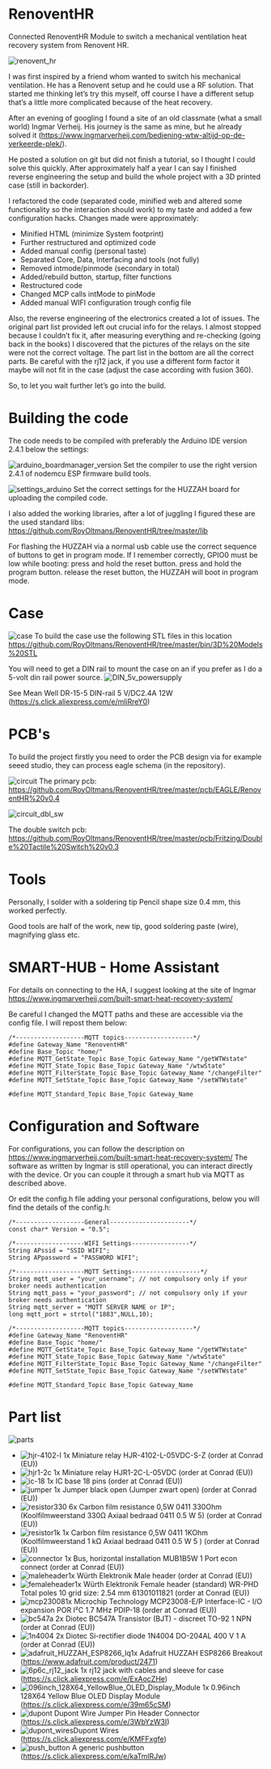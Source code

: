 # RenoventHR
Connected RenoventHR Module to switch a mechanical ventilation heat recovery system from Renovent HR.

![renovent_hr](images/renovent_hr.jpg)

I was first inspired by a friend whom wanted to switch his mechanical ventilation. He has a Renovent setup and he could use a RF solution.
That started me thinking let’s try this myself, off course I have a different setup that’s a little more complicated because of the heat recovery.

After an evening of googling I found a site of an old classmate (what a small world) Ingmar Verheij. His journey is the same as mine, but he already solved it (https://www.ingmarverheij.com/bediening-wtw-altijd-op-de-verkeerde-plek/).

He posted a solution on git but did not finish a tutorial, so I thought I could solve this quickly. After approximately half a year I can say I finished reverse engineering the setup and build the whole project with a 3D printed case (still in backorder).

I refactored the code (separated code, minified web and altered some functionality so the interaction should work) to my taste and added a few configuration hacks. 
Changes made were approximately:
 - Minified HTML (minimize System footprint)
 - Further restructured and optimized code
 - Added manual config (personal taste)
 - Separated Core, Data, Interfacing and tools (not fully)
 - Removed intmode/pinmode (secondary in total)
 - Added/rebuild button, startup, filter functions
 - Restructured code
 - Changed MCP calls intMode to pinMode
 - Added manual WIFI configuration trough config file


Also, the reverse engineering of the electronics created a lot of issues. The original part list provided left out crucial info for the relays. I almost stopped because I couldn’t fix it, after measuring everything and re-checking (going back in the books) I discovered that the pictures of the relays on the site were not the correct voltage. The part list in the bottom are all the correct parts. Be careful with the rj12 jack, if you use a different form factor it maybe will not fit in the case (adjust the case according with fusion 360).

So, to let you wait further let’s go into the build.

# Building the code
The code needs to be compiled with preferably the Arduino IDE version 2.4.1 below the settings:

![arduino_boardmanager_version](images/arduino_boardmanager_version.jpg) 
Set the compiler to use the right version 2.4.1 of nodemcu ESP firmware build tools. 

![settings_arduino](images/settings_arduino.jpg) 
Set the correct settings for the HUZZAH board for uploading the compiled code.

I also added the working libraries, after a lot of juggling I figured these are the used standard libs:
https://github.com/RoyOltmans/RenoventHR/tree/master/lib

For flashing the HUZZAH via a normal usb cable use the correct sequence of buttons to get in program mode. If I remember correctly, GPIO0 must be low while booting: press and hold the reset button. press and hold the program button. release the reset button, the HUZZAH will boot in program mode.

# Case
![case](images/case.jpg) To build the case use the following STL files in this location https://github.com/RoyOltmans/RenoventHR/tree/master/bin/3D%20Models%20STL

You will need to get a DIN rail to mount the case on an if you prefer as I do a 5-volt din rail power source. 
![DIN_5v_powersupply](images/DIN_5v_powersupply.jpg)

See Mean Well DR-15-5 DIN-rail 5 V/DC2.4A 12W (https://s.click.aliexpress.com/e/mliRreY0)

# PCB's
To build the project firstly you need to order the PCB design via for example seeed studio, they can process eagle schema (in the repository).

![circuit](images/circuit.jpg)
The primary pcb:
https://github.com/RoyOltmans/RenoventHR/tree/master/pcb/EAGLE/RenoventHR%20v0.4

![circuit_dbl_sw](images/circuit_dbl_sw.jpg)

The double switch pcb:
https://github.com/RoyOltmans/RenoventHR/tree/master/pcb/Fritzing/Double%20Tactile%20Switch%20v0.3

# Tools
Personally, I solder with a soldering tip Pencil shape size 0.4 mm, this worked perfectly. 

Good tools are half of the work, new tip, good soldering paste (wire), magnifying glass etc.

# SMART-HUB - Home Assistant
For details on connecting to the HA, I suggest looking at the site of Ingmar https://www.ingmarverheij.com/built-smart-heat-recovery-system/

Be careful I changed the MQTT paths and these are accessible via the config file. I will repost them below:
```
/*-------------------MQTT topics-------------------*/
#define Gateway_Name "RenoventHR"
#define Base_Topic "home/"
#define MQTT_GetState_Topic Base_Topic Gateway_Name "/getWTWstate"
#define MQTT_State_Topic Base_Topic Gateway_Name "/wtwState"
#define MQTT_FilterState_Topic Base_Topic Gateway_Name "/changeFilter"
#define MQTT_SetState_Topic Base_Topic Gateway_Name "/setWTWstate"

#define MQTT_Standard_Topic Base_Topic Gateway_Name
```

# Configuration and Software
For configurations, you can follow the description on https://www.ingmarverheij.com/built-smart-heat-recovery-system/
The software as written by Ingmar is still operational, you can interact directly with the device. Or you can couple it through a smart hub via MQTT as described above.

Or edit the config.h file adding your personal configurations, below you will find the details of the config.h:
```
/*-------------------General----------------------*/
const char* Version = "0.5";

/*-------------------WIFI Settings----------------*/
String APssid = "SSID WIFI";
String APpassword = "PASSWORD WIFI";

/*-------------------MQTT Settings-------------------*/
String mqtt_user = "your_username"; // not compulsory only if your broker needs authentication
String mqtt_pass = "your_password"; // not compulsory only if your broker needs authentication
String mqtt_server = "MQTT SERVER NAME or IP";
long mqtt_port = strtol("1883",NULL,10);

/*-------------------MQTT topics-------------------*/
#define Gateway_Name "RenoventHR"
#define Base_Topic "home/"
#define MQTT_GetState_Topic Base_Topic Gateway_Name "/getWTWstate"
#define MQTT_State_Topic Base_Topic Gateway_Name "/wtwState"
#define MQTT_FilterState_Topic Base_Topic Gateway_Name "/changeFilter"
#define MQTT_SetState_Topic Base_Topic Gateway_Name "/setWTWstate"

#define MQTT_Standard_Topic Base_Topic Gateway_Name
```

# Part list
![parts](images/parts.jpg)
- ![hjr-4102-l](images/hjr-4102-l.jpg) 1x Miniature relay HJR-4102-L-05VDC-S-Z (order at Conrad (EU))
- ![hjr1-2c](images/hjr1-2c.jpg) 1x Miniature relay HJR1-2C-L-05VDC (order at Conrad (EU))
- ![ic-18](images/ic-18.jpg) 1x IC base 18 pins (order at Conrad (EU))
- ![jumper](images/jumper.jpg) 1x Jumper black open (Jumper zwart open) (order at Conrad (EU))
- ![resistor330](images/resistor330.jpg) 6x Carbon film resistance 0,5W 0411 330Ohm (Koolfilmweerstand 330Ω Axiaal bedraad 0411 0.5 W 5) (order at Conrad (EU))
- ![resistor1k](images/resistor1k.jpg) 1x Carbon film resistance 0,5W 0411 1KOhm (Koolfilmweerstand 1 kΩ Axiaal bedraad 0411 0.5 W 5 ) (order at Conrad (EU))
- ![connector](images/connector.jpg) 1x Bus, horizontal installation MUB1B5W 1 Port econ connect (order at Conrad (EU))
- ![maleheader](images/maleheader.jpg)1x Würth Elektronik Male header (order at Conrad (EU))
- ![femaleheader](images/femaleheader.jpg)1x Würth Elektronik Female header (standard) WR-PHD Total poles 10 grid size: 2.54 mm 61301011821 (order at Conrad (EU))
- ![mcp23008](images/mcp23008.jpg)1x Microchip Technology MCP23008-E/P Interface-IC - I/O expansion POR I²C 1.7 MHz PDIP-18 (order at Conrad (EU))
- ![bc547a](images/bc547a.jpg) 2x Diotec BC547A Transistor (BJT) - discreet TO-92 1 NPN (order at Conrad (EU))
- ![1n4004](images/1n4004.jpg) 2x Diotec Si-rectifier diode 1N4004 DO-204AL 400 V 1 A (order at Conrad (EU))
- ![adafruit_HUZZAH_ESP8266_lq](images/adafruit_HUZZAH_ESP8266_lq.jpg)1x Adafruit HUZZAH ESP8266 Breakout (https://www.adafruit.com/product/2471)
- ![6p6c_rj12_jack](images/6p6c_rj12_jack.jpg) 1x rj12 jack with cables and sleeve for case (https://s.click.aliexpress.com/e/ExAocZHe)
- ![096inch_128X64_YellowBlue_OLED_Display_Module](images/096inch_128X64_YellowBlue_OLED_Display_Module.jpg) 1x 0.96inch 128X64 Yellow Blue OLED Display Module (https://s.click.aliexpress.com/e/39m65cSM)
- ![dupont](images/dupont.jpg) Dupont Wire Jumper Pin Header Connector (https://s.click.aliexpress.com/e/3WbYzW3I)
- ![dupont_wires](images/dupont_wires.jpg)Dupont Wires (https://s.click.aliexpress.com/e/KMFFxgfe)
- ![push_button](images/push_button.jpg) A generic pushbutton (https://s.click.aliexpress.com/e/kaTmlRJw)
